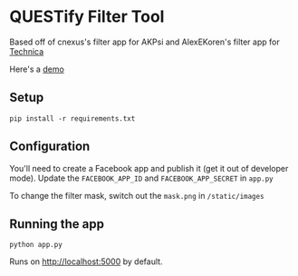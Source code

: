 # QUESTify Filter Tool

Based off of cnexus's filter app for AKPsi and AlexEKoren's filter app for [Technica](https://gotechnica.org)

Here's a [demo](http://questify-umd.herokuapp.com)

## Setup
```
pip install -r requirements.txt
```

## Configuration

You'll need to create a Facebook app and publish it (get it out of developer mode). Update the `FACEBOOK_APP_ID` and `FACEBOOK_APP_SECRET` in `app.py`

To change the filter mask, switch out the `mask.png` in `/static/images`

## Running the app
```
python app.py
```
Runs on [http://localhost:5000](http://localhost:5000) by default.
